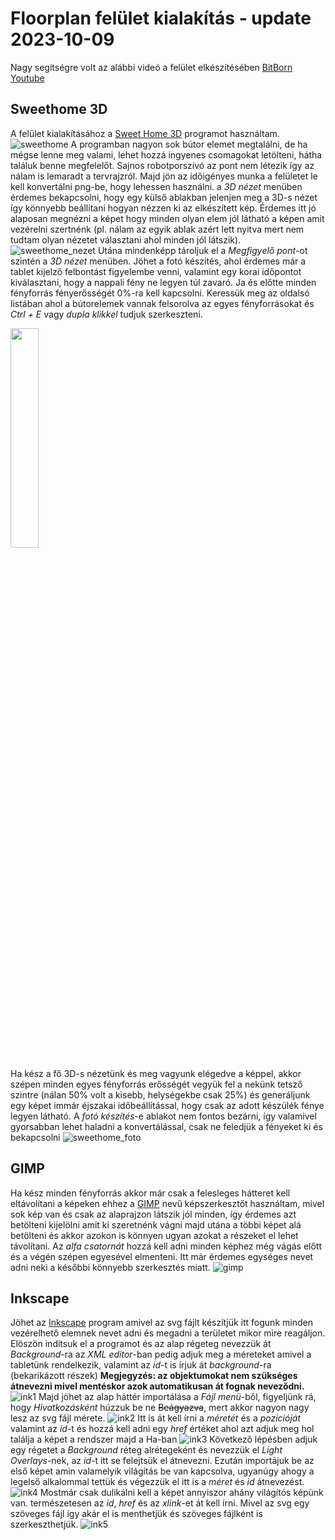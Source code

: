 # Floorplan felület kialakítás - update 2023-10-09

Nagy segítségre volt az alábbi videó a felület elkészítésében [BitBorn Youtube](https://www.youtube.com/watch?v=MCNxgb0mrSA)

## Sweethome 3D

A felület kialakításához a [Sweet Home 3D](https://www.sweethome3d.com/) programot használtam.
![sweethome](/readme-img/sweethome.png)
A programban nagyon sok bútor elemet megtalálni, de ha mégse lenne meg valami, lehet hozzá ingyenes csomagokat letölteni, hátha találuk benne megfelelőt. Sajnos robotporszívó az pont nem létezik így az nálam is lemaradt a tervrajzról. Majd jön az időigényes munka a felületet le kell konvertálni png-be, hogy lehessen használni. a _3D nézet_ menüben érdemes bekapcsolni, hogy egy külső ablakban jelenjen meg a 3D-s nézet így könnyebb beállítani hogyan nézzen ki az elkészített kép.  Érdemes itt jó alaposan megnézni a képet hogy minden olyan elem jól látható a képen amit vezérelni szertnénk (pl. nálam az egyik ablak azért lett nyitva mert nem tudtam olyan nézetet választani ahol minden jól látszik).
![sweethome_nezet](/readme-img/sweethome_nezet.png)
Utána mindenképp tároljuk el a _Megfigyelő pont_-ot szintén a _3D nézet_ menüben. Jöhet a fotó készítés, ahol érdemes már a tablet kijelző felbontást figyelembe venni, valamint egy korai időpontot kiválasztani, hogy a nappali fény ne legyen túl zavaró. Ja és előtte minden fényforrás fényerősségét 0%-ra kell kapcsolni. Keressük meg az oldalsó listában ahol a bútorelemek vannak felsorolva az egyes fényforrásokat és _Ctrl + E_ vagy _dupla klikkel_ tudjuk szerkeszteni.

<img src="/readme-img/sweethome_foto.png" width=30%>

Ha kész a fő 3D-s nézetünk és meg vagyunk elégedve a képpel, akkor szépen minden egyes fényforrás erősségét vegyük fel a nekünk tetsző szintre (nálan 50% volt a kisebb, helységekbe csak 25%) és generáljunk egy képet immár éjszakai időbeállítással, hogy csak az adott készülék fénye legyen látható. A _fotó készítés_-e ablakot nem fontos bezárni, így valamivel gyorsabban lehet haladni a konvertálással, csak ne feledjük a fényeket ki és bekapcsolni
![sweethome_foto](/readme-img/sweethome_feny.png)

## GIMP

Ha kész minden fényforrás akkor már csak a felesleges hátteret kell eltávolítani a képeken ehhez a [GIMP](https://www.gimp.org/) nevű képszerkesztőt használtam, mivel sok kép van és csak az alaprajzon látszik jól minden, így érdemes azt betölteni kijelölni amit ki szeretnénk vágni majd utána a többi képet alá betölteni és akkor azokon is könnyen ugyan azokat a részeket el lehet távolítani. Az _alfa csatornát_ hozzá kell adni minden képhez még vágás előtt és a végén szépen egyesével elmenteni. Itt már érdemes egységes nevet adni neki a későbbi könnyebb szerkesztés miatt.
![gimp](/readme-img/gimp.png)

## Inkscape

Jöhet az [Inkscape](https://inkscape.org/) program amivel az svg fájlt készítjük itt fogunk minden vezérelhető elemnek nevet adni és megadni a területet mikor mire reagáljon.
Elöszön indítsuk el a programot és az alap régeteg nevezzük át _Background_-ra az _XML editor_-ban pedig adjuk meg a méreteket amivel a tabletünk rendelkezik, valamint az _id_-t is írjuk át _background_-ra (bekarikázott részek) **Megjegyzés: az objektumokat nem szükséges átnevezni mivel mentéskor azok automatikusan át fognak neveződni.**
![ink1](/readme-img/inkscape_1.png)
Majd jöhet az alap háttér importálása a _Fájl menü_-ből, figyeljünk rá, hogy _Hivatkozásként_ húzzuk be ne ~~Beágyazva~~, mert akkor nagyon nagy lesz az svg fájl mérete.
![ink2](/readme-img/inkscape_2.png)
Itt is át kell írni a _méretét_ és a _pozicióját_ valamint az _id_-t és hozzá kell adni egy _href_ értéket ahol azt adjuk meg hol találja a képet a rendszer majd a Ha-ban
![ink3](/readme-img/inkscape_3.png)
Következő lépésben adjuk egy régetet a _Background_ réteg alrétegeként és nevezzük el _Light Overlays_-nek, az _id_-t itt se felejtsük el átnevezni. Ezután importájuk be az első képet amin valamelyik világítás be van kapcsolva, ugyanúgy ahogy a legelső alkalommal tettük és végezzük el itt is a _méret_ és _id_ átnevezést.
![ink4](/readme-img/inkscape_4.png)
Mostmár csak dulikálni kell a képet annyiszor ahány világítós képünk van. természetesen az _id_, _href_ és az _xlink_-et át kell írni. Mivel az svg egy szöveges fájl így akár el is menthetjük és szöveges fájlként is szerkeszthetjük.
![ink5](/readme-img/inkscape_5.png)